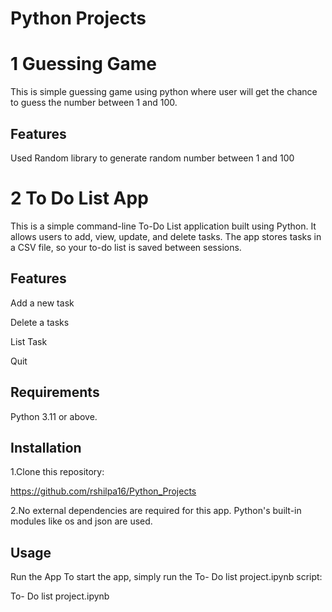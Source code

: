 # Python Projects

# 1 Guessing Game

This is simple guessing game using python where user will get the chance to guess the number between 1 and 100.

## Features

Used Random library to generate random number between 1 and 100

# 2 To Do List App

This is a simple command-line To-Do List application built using Python. It allows users to add, view, update, and delete tasks. The app stores tasks in a CSV file, so your to-do list is saved between sessions.

## Features

Add a new task

Delete a tasks

List Task

Quit

## Requirements

Python 3.11 or above.

## Installation

1.Clone this repository:

https://github.com/rshilpa16/Python_Projects

2.No external dependencies are required for this app. Python's built-in modules like os and json are used.

## Usage

Run the App
To start the app, simply run the To- Do list project.ipynb script:

To- Do list project.ipynb
